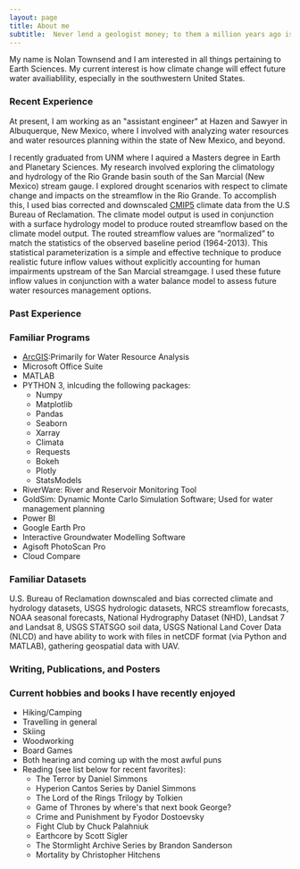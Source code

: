```yaml
---
layout: page
title: About me
subtitle:  Never lend a geologist money; to them a million years ago is recent.
---
```


My name is Nolan Townsend and I am interested in all things pertaining to Earth Sciences.  My current interest is how climate change will effect future water availiablility, especially in the southwestern United States.

### Recent Experience

At present, I am working as an "assistant engineer" at Hazen and Sawyer in Albuquerque, New Mexico, where I involved with analyzing water resources and water resources planning within the state of New Mexico, and beyond.

I recently graduated from UNM where I aquired a Masters degree in Earth and Planetary Sciences.  My research involved exploring the climatology and hydrology of the Rio Grande basin south of the San Marcial (New Mexico) stream gauge.  I explored drought scenarios with respect to climate change and impacts on the streamflow in the Rio Grande. To accomplish this, I used bias corrected and downscaled  [CMIP5](https://pcmdi.llnl.gov/mips/cmip5/data-portal.html) climate data from the U.S Bureau of Reclamation.  The climate model output is used in conjunction with a surface hydrology model to produce routed streamflow based on the climate model output.  The routed streamflow values are “normalized” to match the statistics of the observed baseline period (1964-2013).  This statistical parameterization is a simple and effective technique to produce realistic future inflow values without explicitly accounting for human impairments upstream of the San Marcial streamgage.  I used these future inflow values in conjunction with a water balance model to assess future water resources management options.

### Past Experience

### Familiar Programs
- [ArcGIS](http://www.unm.edu/~ntownsend/):Primarily for Water Resource Analysis
- Microsoft Office Suite
- MATLAB
- PYTHON 3, inlcuding the following packages:
  * Numpy
  * Matplotlib
  * Pandas
  * Seaborn
  * Xarray
  * Climata
  * Requests
  * Bokeh
  * Plotly
  * StatsModels
- RiverWare: River and Reservoir Monitoring Tool
- GoldSim: Dynamic Monte Carlo Simulation Software;  Used for water management planning
- Power BI
- Google Earth Pro
- Interactive Groundwater Modelling Software
- Agisoft PhotoScan Pro
- Cloud Compare

### Familiar Datasets
U.S. Bureau of Reclamation downscaled and bias corrected climate and hydrology datasets, USGS hydrologic datasets, NRCS streamflow forecasts, NOAA seasonal forecasts, National Hydrography Dataset (NHD), Landsat 7 and Landsat 8, USGS STATSGO soil data, USGS National Land Cover Data (NLCD) and have ability to work with files in netCDF format (via Python and MATLAB), gathering geospatial data with UAV.

### Writing, Publications, and Posters

### Current hobbies and books I have recently enjoyed
- Hiking/Camping
- Travelling in general
- Skiing
- Woodworking
- Board Games
- Both hearing and coming up with the most awful puns
- Reading (see list below for recent favorites):
  * The Terror by Daniel Simmons
  * Hyperion Cantos Series by Daniel Simmons
  * The Lord of the Rings Trilogy by Tolkien
  * Game of Thrones by where's that next book George?
  * Crime and Punishment by Fyodor Dostoevsky
  * Fight Club by Chuck Palahniuk 
  * Earthcore by Scott Sigler
  * The Stormlight Archive Series by Brandon Sanderson
  * Mortality by Christopher Hitchens
